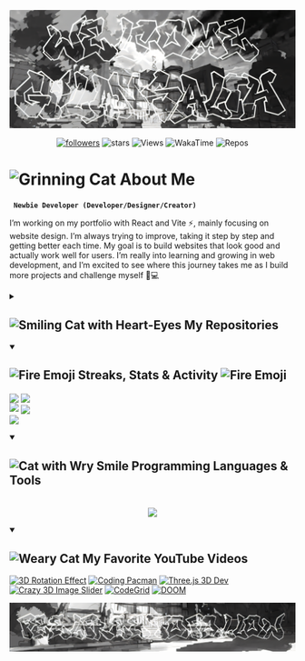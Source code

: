 <!-- Header Animated Image BEGIN -->
<p align="center"> 

![Landing Image](https://github.com/GylanSalih/Website-Portfolio/blob/main/src/assets/img/logo/welcome.png)
</p>


<!-- Header Animated Image END -->
<!-- Social badges section -->
<!-- Badges with custom icons - https://github.com/DenverCoder1/custom-icon-badges -->
<!-- View counter - https://komarev.com -->
<!-- https://custom-icon-badges.demolab.com-->

<p align="center">
  <a href="https://github.com/GylanSalih?tab=followers">
    <img alt="followers" title="Follow me on Github" src="https://custom-icon-badges.demolab.com/github/followers/gylansalih?color=FF0000&logoColor=white&label=Follow&logo=person-add&style=for-the-badge&labelColor=000000"/></a>
    <img alt="stars" title="stars" src="https://custom-icon-badges.demolab.com/github/stars/gylansalih?color=FF0000&labelColor=000000&logo=star&style=for-the-badge"/>
    <img alt="Views" title="Views" src="https://komarev.com/ghpvc/?username=gylansalih&color=00000F&style=for-the-badge"/>
    <img alt="WakaTime" title="WakaTime" src="https://wakatime.com/badge/user/a7712081-caba-4e50-9f41-e59067e77902.svg?&logoColor=white&color=00000F&style=for-the-badge"/>
    <img alt="Repos" title="Repos" src="https://custom-icon-badges.demolab.com/badge/-Gylansalih.com-black?logo=package&style=for-the-badge&logoColor=white"/>
<p/>

<!-- About Me Text BEGIN -->
# <img src="https://raw.githubusercontent.com/Tarikul-Islam-Anik/Animated-Fluent-Emojis/master/Emojis/Smilies/Grinning%20Cat.png" alt="Grinning Cat" width="25" height="25" /> About Me
**` Newbie Developer (Developer/Designer/Creator)`**

I’m working on my portfolio with React and Vite ⚡, mainly focusing on website design. I’m always trying to improve, taking it step by step and getting better each time. My goal is to build websites that look good and actually work well for users. I’m really into learning and growing in web development, and I’m excited to see where this journey takes me as I build more projects and challenge myself 🚀💻

<!-- About Me Text BEGIN -->

<details>
  <summary><h2><img src="https://raw.githubusercontent.com/Tarikul-Islam-Anik/Animated-Fluent-Emojis/master/Emojis/Smilies/Smiling%20Cat%20with%20Heart-Eyes.png" alt="Smiling Cat with Heart-Eyes" width="25" height="25" />  My Repositories</h2></summary>

| Website Portfolio ( In Progress )                            | Retro Gaming Emulator Theme                                  | Ebay Gaming Scraper & Analyse                                |
| ------------------------------------------------------------ | ------------------------------------------------------------ | ------------------------------------------------------------ |
| ![Portfolio](https://github.com/GylanSalih/Website-Portfolio/blob/main/src/assets/img/Github_showcasee/02.08_Showcase.png) | ![Showcase](https://raw.githubusercontent.com/GylanSalih/RetroVerse-Batocera-Theme/main/Github%20Gallery%20Showcase/showcase2.png) | ![Showcase](https://github.com/GylanSalih/GamingScrapper/blob/main/Showcase_Github.png) |

</details>

<details open>  
  <summary><h2><img src="https://user-images.githubusercontent.com/74038190/216122041-518ac897-8d92-4c6b-9b3f-ca01dcaf38ee.png" alt="Fire Emoji" width="30" height="30"> Streaks, Stats & Activity <img src="https://user-images.githubusercontent.com/74038190/216122041-518ac897-8d92-4c6b-9b3f-ca01dcaf38ee.png" alt="Fire Emoji" width="30" height="30"></h2></summary>
    <!-- https://github.com/anuraghazra/github-readme-stats // Github Stats-->
  <img align="center" width="400" src="https://github-readme-stats.vercel.app/api?username=gylansalih&hide_border=true&title_color=FFFFFF&show_icons=true&icon_color=FF0000&ring_color=FF0000&bg_color=000000&text_color=FFFFFF&rank_icon=github" />
    <!-- https://github.com/DenverCoder1/github-readme-streak-stats // Streaks Stats -->
    <img align="center" width="400" src="https://github-readme-streak-stats-eight.vercel.app/?user=gylansalih&theme=highcontrast&currStreakNum=FF0000&fire=FF0000&card_height=205&currStreakLabel=FF0000&ring=FF0000&border=000000" />
    <br/>
    <!-- https://github.com/Ashutosh00710/github-readme-activity-graph // Graph-Koordinaten -->
<img width="805" src="https://github-readme-activity-graph.vercel.app/graph?username=gylansalih&theme=high-contrast&hide_border=true&area_color=FF0000&area=true&point=FF0000&line=FF0000&" />
    <!-- https://github.com/anuraghazra/github-readme-stats // Most Used Language-->
    <img align="center" src="https://github-readme-stats.vercel.app/api/top-langs/?username=gylansalih&layout=compact&text_color=FFFFFF&bg_color=000000&card_width=805&hide_border=true&title_color=FF0000" />
    <br/>
    <!-- https://github.com/anuraghazra/github-readme-stats // WakaTime Stats-->
<img align="center" width="805" src="https://github-readme-stats.vercel.app/api/wakatime?username=gylansalih&theme=midnight-purple&card_width=805&title_color=FF0000&bg_color=000000&layout=default&hide_border=true&text_color=FFFFFF" />
</p>
</details>

<details open> 
  <summary><h2><img src="https://raw.githubusercontent.com/Tarikul-Islam-Anik/Animated-Fluent-Emojis/master/Emojis/Smilies/Cat%20with%20Wry%20Smile.png" alt="Cat with Wry Smile" width="25" height="25" /> Programming Languages & Tools</h2></summary>
    <p align="center">
        <br/>
<img align="center" src="https://skillicons.dev/icons?i=html,css,js,react,nextjs,tailwind,nodejs,sass,github,vscode,stackoverflow,ubuntu,windows,raspberrypi,wordpress,figma,ai,xd,ps&perline=8" />
</p>
</details>

<details open> 
  <summary><h2><img src="https://raw.githubusercontent.com/Tarikul-Islam-Anik/Animated-Fluent-Emojis/master/Emojis/Smilies/Weary%20Cat.png" alt="Weary Cat" width="25" height="25"> My Favorite YouTube Videos</h2></summary>
   <p align="center">
       
<!-- BEGIN YOUTUBE-CARDS -->
[![3D Rotation Effect](https://ytcards.demolab.com/?id=ymuBowcODVU&title=3D+Rotation+Effect&lang=en&timestamp=1636628400&background_color=%230d1117&title_color=%23ffffff&stats_color=%23dedede&max_title_lines=1&width=250&border_radius=5&duration=100)](https://www.youtube.com/watch?v=ymuBowcODVU&ab_channel=Fireship)
[![Coding Pacman](https://ytcards.demolab.com/?id=GXlckaGr0Eo&title=Coding+Pacman&lang=en&timestamp=1636628400&background_color=%230d1117&title_color=%23ffffff&stats_color=%23dedede&max_title_lines=1&width=250&border_radius=5&duration=436 "new video")](https://www.youtube.com/watch?v=GXlckaGr0Eo)
[![Three.js 3D Dev](https://ytcards.demolab.com/?id=FkowOdMjvYo&title=Develop+3D+Animated+Websites&lang=en&timestamp=1636628400&background_color=%230d1117&title_color=%23ffffff&stats_color=%23dedede&max_title_lines=1&width=250&border_radius=5&duration=436 "new video")](https://www.youtube.com/watch?v=FkowOdMjvYo&t=2353s)
[![Crazy 3D Image Slider](https://ytcards.demolab.com/?id=yqaLSlPOUxM&title=Crazy+3D+Image+Slider&lang=en&timestamp=1636628400&background_color=%230d1117&title_color=%23ffffff&stats_color=%23dedede&max_title_lines=1&width=250&border_radius=5&duration=100)](https://www.youtube.com/watch?v=yqaLSlPOUxM&ab_channel=Fireship)
[![CodeGrid](https://ytcards.demolab.com/?id=noXW6EG_Fe8&title=CodeGrid+best+Tutorials&lang=en&timestamp=1636628400&background_color=%230d1117&title_color=%23ffffff&stats_color=%23dedede&max_title_lines=1&width=250&border_radius=5&duration=436 "new video")](https://www.youtube.com/watch?v=zc_kbyd98JY)
[![DOOM](https://ytcards.demolab.com/?id=ECqUrT7IdqQ&t=2611s&title=DOOM+Game+in+Python&lang=en&timestamp=1636628400&background_color=%230d1117&title_color=%23ffffff&stats_color=%23dedede&max_title_lines=1&width=250&border_radius=5&duration=436 "new video")](https://www.youtube.com/watch?v=ECqUrT7IdqQ&t=2611s)
<!-- END YOUTUBE-CARDS -->
</p>
</details>

<!-- Footer Animated Image -->
<p align="center"> 

![Portfolio](https://github.com/GylanSalih/Website-Portfolio/blob/main/src/assets/img/logo/fftf.png)
</p>
